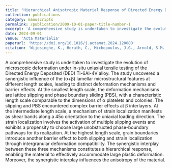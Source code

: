 ```yaml
---
title: "Hierarchical Anisotropic Material Response of Directed Energy Deposited (DED) Ti-6Al-4V alloy"
collection: publications
category: manuscripts
permalink: /publication/2009-10-01-paper-title-number-1
excerpt: 'A comprehensive study is undertaken to investigate the evolution of microscopic deformation under in-situ uniaxial tensile testing of the Directed Energy Deposited (DED) Ti-6Al-4V alloy. The study uncovered a synergistic influence of the (α+β) lamellar microstructural features at different length scales, leading to distinct deformation mechanisms and barrier effects. At the smallest length scale, the deformation mechanisms are lattice slipping and phase boundary sliding (PBS), with a characteristic length scale comparable to the dimensions of α platelets and colonies. The slipping and PBS encountered complex barrier effects at β interlayers. At the intermediate length scale, a mechanism of strain localization manifests as shear bands along a 45o orientation to the uniaxial loading direction. The strain localization involves the activation of multiple slipping events and exhibits a propensity to choose large unobstructed phase-boundary pathways for its realization. At the highest length scale, grain boundaries introduce another barrier effect to both slipping and strain localization through intergranular deformation compatibility. The synergistic interplay between these three mechanisms constitutes a hierarchical response, enabling the material to effectively accommodate large plastic deformation. Moreover, the synergistic interplay influences the anisotropy of the material.'
date: 2024-09-01
venue: 'Acta Materialia'
paperurl: 'https://doi.org/10.1016/j.actamat.2024.120080'
citation: 'Wijesinghe, K., Herath, C., Michopoulos, J.G., Arnold, S.M. and Achuthan, A., 2024. Hierarchical Anisotropic Material Response of Directed Energy Deposited (DED) Ti-6Al-4V alloy. Acta Materialia, p.120080.'
---
```


A comprehensive study is undertaken to investigate the evolution of microscopic deformation under in-situ uniaxial tensile testing of the Directed Energy Deposited (DED) Ti-6Al-4V alloy. The study uncovered a synergistic influence of the (α+β) lamellar microstructural features at different length scales, leading to distinct deformation mechanisms and barrier effects. At the smallest length scale, the deformation mechanisms are lattice slipping and phase boundary sliding (PBS), with a characteristic length scale comparable to the dimensions of α platelets and colonies. The slipping and PBS encountered complex barrier effects at β interlayers. At the intermediate length scale, a mechanism of strain localization manifests as shear bands along a 45o orientation to the uniaxial loading direction. The strain localization involves the activation of multiple slipping events and exhibits a propensity to choose large unobstructed phase-boundary pathways for its realization. At the highest length scale, grain boundaries introduce another barrier effect to both slipping and strain localization through intergranular deformation compatibility. The synergistic interplay between these three mechanisms constitutes a hierarchical response, enabling the material to effectively accommodate large plastic deformation. Moreover, the synergistic interplay influences the anisotropy of the material.
